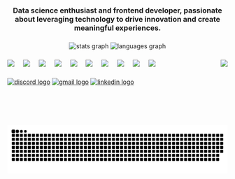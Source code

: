 <h3 align="center">Data science enthusiast and frontend developer, passionate about leveraging technology to drive innovation and create meaningful experiences.</h3>

###

<div align="center">
  <img src="https://github-readme-stats.vercel.app/api?username=MuhammedZohaib&hide_title=false&hide_rank=false&show_icons=true&include_all_commits=true&count_private=true&disable_animations=false&theme=dracula&locale=en&hide_border=false" height="150" alt="stats graph"  />
  <img src="https://github-readme-stats.vercel.app/api/top-langs?username=MuhammedZohaib&locale=en&hide_title=false&layout=compact&card_width=320&langs_count=5&theme=dracula&hide_border=false" height="150" alt="languages graph"  />
</div>

###

<img align="right" height="150" src="https://i.pinimg.com/originals/d6/1c/d7/d61cd79401ecbb4eff3aaaa7337b3104.gif"  />

###

<div align="left">
  <img src="https://cdn.jsdelivr.net/gh/devicons/devicon@latest/icons/python/python-original-wordmark.svg" />
</
  <img src="https://cdn.jsdelivr.net/gh/devicons/devicon@latest/icons/tensorflow/tensorflow-original-wordmark.svg" />
  <img width="12" />
  <img src="https://cdn.jsdelivr.net/gh/devicons/devicon@latest/icons/pytorch/pytorch-original-wordmark.svg" />
  <img width="12" />
  <img src="https://cdn.jsdelivr.net/gh/devicons/devicon@latest/icons/scikitlearn/scikitlearn-original.svg" />
  <img width="12" />
  <img src="https://cdn.jsdelivr.net/gh/devicons/devicon@latest/icons/numpy/numpy-original-wordmark.svg" />
  <img width="12" />
  <img src="https://cdn.jsdelivr.net/gh/devicons/devicon@latest/icons/pandas/pandas-original-wordmark.svg" />
  <img width="12" />
  <img src="https://cdn.jsdelivr.net/gh/devicons/devicon@latest/icons/fastapi/fastapi-plain-wordmark.svg" />
  <img width="12" />
  <img src="https://cdn.jsdelivr.net/gh/devicons/devicon@latest/icons/openapi/openapi-original-wordmark.svg" />
  <img width="12" />
  <img src="https://cdn.jsdelivr.net/gh/devicons/devicon@latest/icons/docker/docker-original-wordmark.svg" />
  <img width="12" />
  <img src="https://cdn.jsdelivr.net/gh/devicons/devicon@latest/icons/mysql/mysql-original-wordmark.svg" />
  <img width="12" />
  <img src="https://cdn.jsdelivr.net/gh/devicons/devicon@latest/icons/jupyter/jupyter-original-wordmark.svg" />
  <img width="12" />

  
          
  
  
</div>

###

<div align="left">
  <a href="https://discord.com/users/691841511339589652"><img src="https://img.shields.io/static/v1?message=Discord&logo=discord&label=&color=7289DA&logoColor=white&labelColor=&style=for-the-badge" height="35" alt="discord logo" /></a>
  <a href="mailto:alizuhaib828@gmail.com"><img src="https://img.shields.io/static/v1?message=Gmail&logo=gmail&label=&color=D14836&logoColor=white&labelColor=&style=for-the-badge" height="35" alt="gmail logo" /></a>
  <a href="https://www.linkedin.com/in/muhammadzohaib0/"><img src="https://img.shields.io/static/v1?message=LinkedIn&logo=linkedin&label=&color=0077B5&logoColor=white&labelColor=&style=for-the-badge" height="35" alt="linkedin logo" /></a>
</div>


###

<br clear="both">

<img src="https://raw.githubusercontent.com/MuhammedZohaib/MuhammedZohaib/output/snake.svg" alt="Snake animation" />

###
